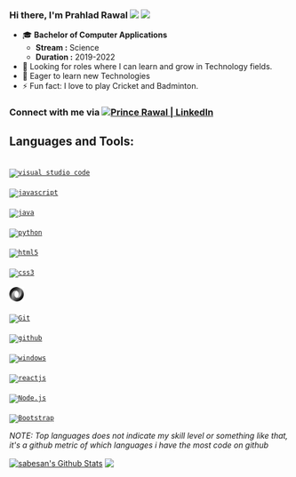 ### Hi there, I'm Prahlad Rawal <img src="https://media.giphy.com/media/1r8YvFB47nAsAy36mp/giphy.gif" height="32" />  <img src="https://media.giphy.com/media/dAEMATpfgSarVN9heR/giphy.gif" height="32" />

- 🎓 __Bachelor of Computer Applications__ 
    - __Stream :__ Science 
    - __Duration :__  2019-2022
- 📖 Looking for roles where I can learn and grow in Technology fields.
- 📓 Eager to learn new Technologies
- ⚡ Fun fact: I love to play Cricket and Badminton.


### Connect with me via  [<img alt="Prince Rawal | LinkedIn" height="22px" src="https://img.icons8.com/metro/26/4a90e2/linkedin.png" />](https://www.linkedin.com/in/prahlad-r-180662107)

## Languages and Tools:

[<code>
<img alt="visual studio code" width="26px" src="https://img.icons8.com/fluent/240/000000/visual-studio-code-2019.png" />
</code>](https://code.visualstudio.com/)
[<code>
<img alt="javascript" width="26px" src="https://img.icons8.com/color/240/000000/javascript.png" />
</code>](https://developer.mozilla.org/en-US/docs/Web/JavaScript)
[<code>
<img alt="java" width="26px" src="https://img.icons8.com/color/240/000000/java-coffee-cup-logo.png">
</code>](https://docs.oracle.com/en/java/)
[<code>
<img alt="python" width="26px" src="https://img.icons8.com/color/240/000000/python.png">
</code>](https://www.python.org/)
[<code>
<img alt="html5" width="26px" src="https://img.icons8.com/color/240/000000/html-5.png">
</code>](https://developer.mozilla.org/en-US/docs/Web/HTML)
[<code>
<img alt="css3" width="26px" src="https://img.icons8.com/color/240/000000/css3.png">
</code>](https://developer.mozilla.org/en-US/docs/Web/CSS)
[<code>
<img alt="json" width="26px" src="https://raw.githubusercontent.com/github/explore/80688e429a7d4ef2fca1e82350fe8e3517d3494d/topics/json/json.png">
</code>](https://www.json.org/json-en.html)
[<code>
<img alt="Git" width="26px" src="https://img.icons8.com/color/240/000000/git.png">
</code>](https://git-scm.com/)
[<code>
<img alt="github" width="26px" src="https://img.icons8.com/ios-glyphs/240/000000/github.png">
</code>](https://github.com/)
[<code>
<img alt="windows" width="26px" src="https://img.icons8.com/color/240/000000/windows-10.png">
</code>](https://www.microsoft.com/en-us/windows)
[<code>
<img alt="reactjs" width="26px" src="https://img.icons8.com/color/240/000000/react-native.png">
</code>](https://reactjs.org/)
 [<code>
<img alt="Node.js" width="26px" src="https://img.icons8.com/color/240/000000/nodejs.png">
</code>](https://nodejs.org/en/) 
[<code>
<img alt="Bootstrap" width="26px" src="https://img.icons8.com/color/48/000000/bootstrap.png">
</code>](https://getbootstrap.com/) 



_NOTE: Top languages does not indicate my skill level or something like that, it's a github metric of which languages i have the most code on github_

<a href="https://github-readme-stats.sabesansathananthan.vercel.app/api?username=pankajmalvi&show_icons=true&hide_border=true&count_private=true&include_all_commits=true&theme=compact">
<img align="center" alt="sabesan's Github Stats" src="https://github-readme-stats.sabesansathananthan.vercel.app/api?username=prahlad-rawal18&show_icons=true&hide_border=true&count_private=true&include_all_commits=true&theme=compact" /></a>
<a href="https://github-readme-stats.sabesansathananthan.vercel.app/api/top-langs/?username=pankajmalvi&layout=compact&theme=compact">
  <img align="center" src="https://github-readme-stats.sabesansathananthan.vercel.app/api/top-langs/?username=prahlad-rawal18&layout=compact&theme=compact" />
</a>
